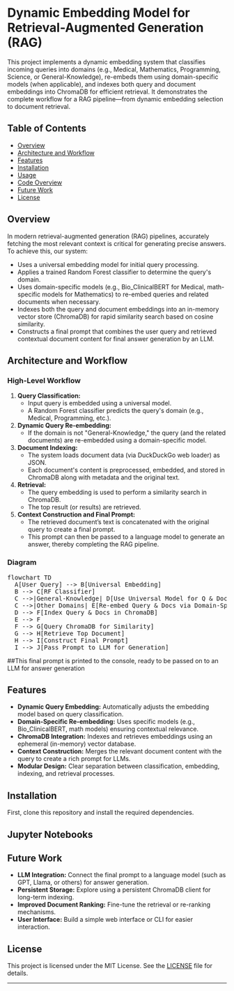 # Dynamic Embedding Model for Retrieval-Augmented Generation (RAG)

This project implements a dynamic embedding system that classifies incoming queries into domains (e.g., Medical, Mathematics, Programming, Science, or General-Knowledge), re-embeds them using domain-specific models (when applicable), and indexes both query and document embeddings into ChromaDB for efficient retrieval. It demonstrates the complete workflow for a RAG pipeline—from dynamic embedding selection to document retrieval. 

## Table of Contents

- [Overview](#overview)
- [Architecture and Workflow](#architecture-and-workflow)
- [Features](#features)
- [Installation](#installation)
- [Usage](#usage)
- [Code Overview](#code-overview)
- [Future Work](#future-work)
- [License](#license)

## Overview

In modern retrieval-augmented generation (RAG) pipelines, accurately fetching the most relevant context is critical for generating precise answers. To achieve this, our system:
- Uses a universal embedding model for initial query processing.
- Applies a trained Random Forest classifier to determine the query's domain.
- Uses domain-specific models (e.g., Bio_ClinicalBERT for Medical, math-specific models for Mathematics) to re-embed queries and related documents when necessary.
- Indexes both the query and document embeddings into an in-memory vector store (ChromaDB) for rapid similarity search based on cosine similarity.
- Constructs a final prompt that combines the user query and retrieved contextual document content for final answer generation by an LLM.

## Architecture and Workflow

### High-Level Workflow

1. **Query Classification:**
   - Input query is embedded using a universal model.
   - A Random Forest classifier predicts the query's domain (e.g., Medical, Programming, etc.).
2. **Dynamic Query Re-embedding:**
   - If the domain is not "General-Knowledge," the query (and the related documents) are re-embedded using a domain-specific model.
3. **Document Indexing:**
   - The system loads document data (via DuckDuckGo web loader) as JSON.
   - Each document's content is preprocessed, embedded, and stored in ChromaDB along with metadata and the original text.
4. **Retrieval:**
   - The query embedding is used to perform a similarity search in ChromaDB.
   - The top result (or results) are retrieved.
5. **Context Construction and Final Prompt:**
   - The retrieved document’s text is concatenated with the original query to create a final prompt.
   - This prompt can then be passed to a language model to generate an answer, thereby completing the RAG pipeline.

### Diagram

<script type="module"> import mermaid from 'https://cdn.jsdelivr.net/npm/mermaid@9/dist/mermaid.esm.min.mjs'; mermaid.initialize({startOnLoad:true}); </script>
<pre class="mermaid">
flowchart TD
  A[User Query] --> B[Universal Embedding]
  B --> C[RF Classifier]
  C -->|General-Knowledge| D[Use Universal Model for Q & Docs]
  C -->|Other Domains| E[Re-embed Query & Docs via Domain-Specific Model]
  D --> F[Index Query & Docs in ChromaDB]
  E --> F
  F --> G[Query ChromaDB for Similarity]
  G --> H[Retrieve Top Document]
  H --> I[Construct Final Prompt]
  I --> J[Pass Prompt to LLM for Generation]
</pre>

##This final prompt is printed to the console, ready to be passed on to an LLM for answer generation


## Features

- **Dynamic Query Embedding:** Automatically adjusts the embedding model based on query classification.
- **Domain-Specific Re-embedding:** Uses specific models (e.g., Bio_ClinicalBERT, math models) ensuring contextual relevance.
- **ChromaDB Integration:** Indexes and retrieves embeddings using an ephemeral (in-memory) vector database.
- **Context Construction:** Merges the relevant document content with the query to create a rich prompt for LLMs.
- **Modular Design:** Clear separation between classification, embedding, indexing, and retrieval processes.

## Installation

First, clone this repository and install the required dependencies. 



## Jupyter Notebooks

<div id="notebook-content"></div>

<script>
  fetch('embeddings.html')
    .then(response => response.text())
    .then(data => {
      document.getElementById('notebook-content').innerHTML = data;
    });
</script>


## Future Work

- **LLM Integration:** Connect the final prompt to a language model (such as GPT, Llama, or others) for answer generation.
- **Persistent Storage:** Explore using a persistent ChromaDB client for long-term indexing.
- **Improved Document Ranking:** Fine-tune the retrieval or re-ranking mechanisms.
- **User Interface:** Build a simple web interface or CLI for easier interaction.

## License

This project is licensed under the MIT License. See the [LICENSE](LICENSE) file for details.

---

